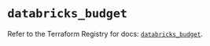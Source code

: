 # `databricks_budget`

Refer to the Terraform Registry for docs: [`databricks_budget`](https://registry.terraform.io/providers/databricks/databricks/1.87.1/docs/resources/budget).
